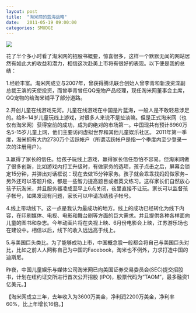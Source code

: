 ```yaml
---
layout: post
title:  "淘米网的蓝海战略"
date:   2011-05-19 09:00:00
categories: SMUDGE
---
```


<img src="http://binnng.coding.io/assets/images/tomi.jpg"/>

花了半个多小时看了淘米网的招股书概要，惊喜很多，这样一个默默无闻的网站居然有如此大的收益和潜力，相信这次赴美上市将有很好的表现。以下便是我的总结：



1.经验丰富。淘米网成立与2007年，曾获得腾讯联合创始人曾李青和新浪资深副总裁王滨的天使投资，而曾李青曾任QQ宠物产品经理，现任淘米网董事会主席，QQ宠物的给淘米铺平了部分道路。



2.开创儿童在线游戏先河。儿童在线游戏在中国是片蓝海，一般人是不敢轻易涉足的。给8~14岁儿童玩线上游戏，对很多人来说不是扯淡嘛。但是正式淘米网（也仅有淘米网）获得空前的成功，成为的绝对的市场第一。中国现共有预计8960万名5-15岁儿童上网，他们主要访问虚拟世界和其他儿童娱乐社区。 2011年第一季度，淘米拥有大约2730万个活跃帐户（所谓活跃帐户是指一个季度内至少登录一次的注册用户）。



3.赢得了家长的信任。给孩子玩线上游戏，赢得家长信任恐怕不容易。但淘米网做了很多创新，比如游戏内打工升级时，有做家务的选项，孩子点击之后，屏幕会锁定15分钟，并弹出对话框说：现在去做15分钟家务。孩子就会乖乖找妈妈做家务~另外还可以答题升级，都是一些智力提高题目或者英文练习。这样家长们自然放心孩子玩淘米，并且服务器凌成至早上6点关闭，夜里直接不让玩。家长可以监督孩子帐号，如果发现有问题，家长可以申请冻结孩子帐号。



4.线上带动线下。这一点是我认为最成功的地方。线上的成功已经转化为线下内容，在印刷媒体、电视、电影和舞台剧等方面的巨大需求。并且提供各种各样面向儿童的图书和杂志。今年动画片将在央视上映、6月份电影会上映，江苏游乐场也在建设中。相信以后，线下的收入远远高于线上。



5.与美国巨头类比。为了能够成功上市，中国概念股一般都会将自己与美国巨头对比，比如之前人人网称自己为中国的Facebook，淘米也不例外，力求打造中国的迪斯尼。





昨夜，中国儿童娱乐与媒体公司淘米网已向美国证券交易委员会(SEC)提交招股书，计划在纽约证交所进行首次公开招股 (IPO)，股票代码为“TAOM”，最多融资1亿美元。】



【淘米网成立三年，去年收入为3600万美金，净利润2200万美金，净利率60%，比上年增长16倍。】